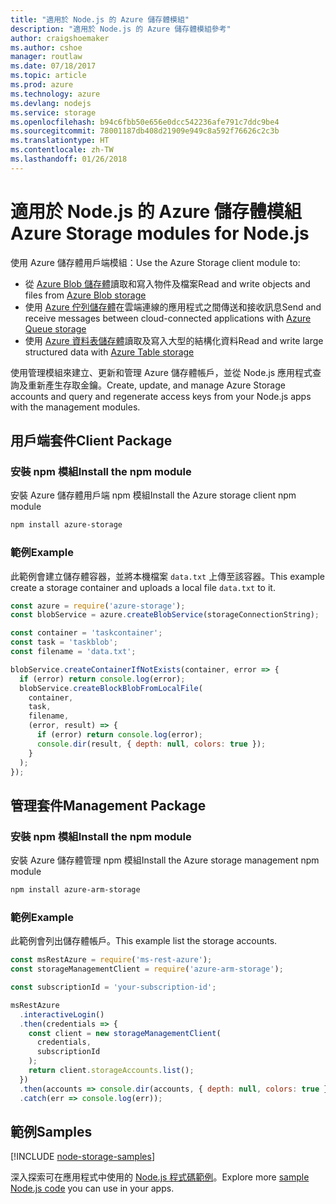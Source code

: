 ```yaml
---
title: "適用於 Node.js 的 Azure 儲存體模組"
description: "適用於 Node.js 的 Azure 儲存體模組參考"
author: craigshoemaker
ms.author: cshoe
manager: routlaw
ms.date: 07/18/2017
ms.topic: article
ms.prod: azure
ms.technology: azure
ms.devlang: nodejs
ms.service: storage
ms.openlocfilehash: b94c6fbb50e656e0dcc542236afe791c7ddc9be4
ms.sourcegitcommit: 78001187db408d21909e949c8a592f76626c2c3b
ms.translationtype: HT
ms.contentlocale: zh-TW
ms.lasthandoff: 01/26/2018
---
```

# <a name="azure-storage-modules-for-nodejs"></a><span data-ttu-id="46c9e-103">適用於 Node.js 的 Azure 儲存體模組</span><span class="sxs-lookup"><span data-stu-id="46c9e-103">Azure Storage modules for Node.js</span></span>

<span data-ttu-id="46c9e-104">使用 Azure 儲存體用戶端模組：</span><span class="sxs-lookup"><span data-stu-id="46c9e-104">Use the Azure Storage client module to:</span></span>

- <span data-ttu-id="46c9e-105">從 [Azure Blob 儲存體](https://docs.microsoft.com/azure/storage/storage-nodejs-how-to-use-blob-storage)讀取和寫入物件及檔案</span><span class="sxs-lookup"><span data-stu-id="46c9e-105">Read and write objects and files from [Azure Blob storage](https://docs.microsoft.com/azure/storage/storage-nodejs-how-to-use-blob-storage)</span></span>
- <span data-ttu-id="46c9e-106">使用 [Azure 佇列儲存體](https://docs.microsoft.com/azure/storage/storage-nodejs-how-to-use-queues)在雲端連線的應用程式之間傳送和接收訊息</span><span class="sxs-lookup"><span data-stu-id="46c9e-106">Send and receive messages between cloud-connected applications with [Azure Queue storage](https://docs.microsoft.com/azure/storage/storage-nodejs-how-to-use-queues)</span></span>
- <span data-ttu-id="46c9e-107">使用 [Azure 資料表儲存體](https://docs.microsoft.com/azure/storage/storage-nodejs-how-to-use-table-storage)讀取及寫入大型的結構化資料</span><span class="sxs-lookup"><span data-stu-id="46c9e-107">Read and write large structured data with [Azure Table storage](https://docs.microsoft.com/azure/storage/storage-nodejs-how-to-use-table-storage)</span></span>

<span data-ttu-id="46c9e-108">使用管理模組來建立、更新和管理 Azure 儲存體帳戶，並從 Node.js 應用程式查詢及重新產生存取金鑰。</span><span class="sxs-lookup"><span data-stu-id="46c9e-108">Create, update, and manage Azure Storage accounts and query and regenerate access keys from your Node.js apps with the management modules.</span></span>

## <a name="client-package"></a><span data-ttu-id="46c9e-109">用戶端套件</span><span class="sxs-lookup"><span data-stu-id="46c9e-109">Client Package</span></span>

### <a name="install-the-npm-module"></a><span data-ttu-id="46c9e-110">安裝 npm 模組</span><span class="sxs-lookup"><span data-stu-id="46c9e-110">Install the npm module</span></span>

<span data-ttu-id="46c9e-111">安裝 Azure 儲存體用戶端 npm 模組</span><span class="sxs-lookup"><span data-stu-id="46c9e-111">Install the Azure storage client npm module</span></span>

```bash
npm install azure-storage
```

### <a name="example"></a><span data-ttu-id="46c9e-112">範例</span><span class="sxs-lookup"><span data-stu-id="46c9e-112">Example</span></span>

<span data-ttu-id="46c9e-113">此範例會建立儲存體容器，並將本機檔案 `data.txt` 上傳至該容器。</span><span class="sxs-lookup"><span data-stu-id="46c9e-113">This example create a storage container and uploads a local file `data.txt` to it.</span></span>

```javascript
const azure = require('azure-storage');
const blobService = azure.createBlobService(storageConnectionString);

const container = 'taskcontainer';
const task = 'taskblob';
const filename = 'data.txt';

blobService.createContainerIfNotExists(container, error => {
  if (error) return console.log(error);
  blobService.createBlockBlobFromLocalFile(
    container,
    task,
    filename,
    (error, result) => {
      if (error) return console.log(error);
      console.dir(result, { depth: null, colors: true });
    }
  );
});
```

## <a name="management-package"></a><span data-ttu-id="46c9e-114">管理套件</span><span class="sxs-lookup"><span data-stu-id="46c9e-114">Management Package</span></span>

### <a name="install-the-npm-module"></a><span data-ttu-id="46c9e-115">安裝 npm 模組</span><span class="sxs-lookup"><span data-stu-id="46c9e-115">Install the npm module</span></span> 

<span data-ttu-id="46c9e-116">安裝 Azure 儲存體管理 npm 模組</span><span class="sxs-lookup"><span data-stu-id="46c9e-116">Install the Azure storage management npm module</span></span>

```bash
npm install azure-arm-storage
```

### <a name="example"></a><span data-ttu-id="46c9e-117">範例</span><span class="sxs-lookup"><span data-stu-id="46c9e-117">Example</span></span>

<span data-ttu-id="46c9e-118">此範例會列出儲存體帳戶。</span><span class="sxs-lookup"><span data-stu-id="46c9e-118">This example list the storage accounts.</span></span>

```javascript
const msRestAzure = require('ms-rest-azure');
const storageManagementClient = require('azure-arm-storage');

const subscriptionId = 'your-subscription-id';

msRestAzure
  .interactiveLogin()
  .then(credentials => {
    const client = new storageManagementClient(
      credentials,
      subscriptionId
    );
    return client.storageAccounts.list();
  })
  .then(accounts => console.dir(accounts, { depth: null, colors: true }))
  .catch(err => console.log(err));
```

## <a name="samples"></a><span data-ttu-id="46c9e-119">範例</span><span class="sxs-lookup"><span data-stu-id="46c9e-119">Samples</span></span>

[!INCLUDE [node-storage-samples](../docs-ref-conceptual/includes/storage-samples.md)]

<span data-ttu-id="46c9e-120">深入探索可在應用程式中使用的 [Node.js 程式碼範例](https://azure.microsoft.com/resources/samples/?platform=nodejs)。</span><span class="sxs-lookup"><span data-stu-id="46c9e-120">Explore more [sample Node.js code](https://azure.microsoft.com/resources/samples/?platform=nodejs) you can use in your apps.</span></span>
